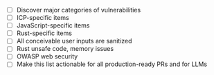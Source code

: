 - [ ] Discover major categories of vulnerabilities
- [ ] ICP-specific items
- [ ] JavaScript-specific items
- [ ] Rust-specific items
- [ ] All conceivable user inputs are sanitized
- [ ] Rust unsafe code, memory issues
- [ ] OWASP web security
- [ ] Make this list actionable for all production-ready PRs and for LLMs
